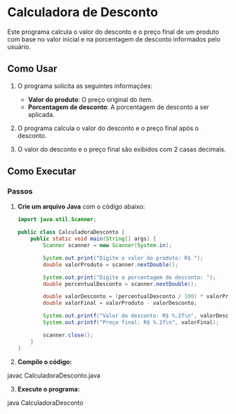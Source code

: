 # Calculadora de Desconto

Este programa calcula o valor do desconto e o preço final de um produto com base no valor inicial e na porcentagem de desconto informados pelo usuário.

## Como Usar

1. O programa solicita as seguintes informações:
   - **Valor do produto**: O preço original do item.
   - **Porcentagem de desconto**: A porcentagem de desconto a ser aplicada.

2. O programa calcula o valor do desconto e o preço final após o desconto.

3. O valor do desconto e o preço final são exibidos com 2 casas decimais.

## Como Executar

### Passos

1. **Crie um arquivo Java** com o código abaixo:

   ```java
   import java.util.Scanner;

   public class CalculadoraDesconto {
       public static void main(String[] args) {
           Scanner scanner = new Scanner(System.in);

           System.out.print("Digite o valor do produto: R$ ");
           double valorProduto = scanner.nextDouble();

           System.out.print("Digite a porcentagem de desconto: ");
           double percentualDesconto = scanner.nextDouble();

           double valorDesconto = (percentualDesconto / 100) * valorProduto;
           double valorFinal = valorProduto - valorDesconto;

           System.out.printf("Valor do desconto: R$ %.2f\n", valorDesconto);
           System.out.printf("Preço final: R$ %.2f\n", valorFinal);

           scanner.close();
       }
   }


2. **Compile o código:**

javac CalculadoraDesconto.java

3. **Execute o programa:**

java CalculadoraDesconto

